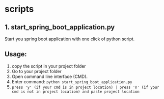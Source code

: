 # scripts
## 1. start_spring_boot_application.py
Start you spring boot application with one click of python script.
## Usage:
1. copy the script in your project folder
2. Go to your project folder
3. Open command line interface (CMD).
4. Enter command: `python start_spring_boot_application.py`
5. `press 'y' (if your cmd is in project location) | press 'n' (if your cmd is not in project location) and paste project location`
